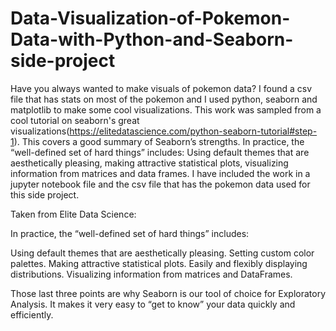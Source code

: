 # Data-Visualization-of-Pokemon-Data-with-Python-and-Seaborn-side-project
Have you always wanted to make visuals of pokemon data? I found a csv file that has stats on most of the pokemon and I used python, seaborn and matplotlib to make some cool visualizations. This work was sampled from a cool tutorial on seaborn's great visualizations(https://elitedatascience.com/python-seaborn-tutorial#step-1).  This covers a good summary of Seaborn’s strengths. In practice, the “well-defined set of hard things” includes: Using default themes that are aesthetically pleasing, making attractive statistical plots, visualizing information from matrices and data frames. I have included the work in a jupyter notebook file and the csv file that has the pokemon data used for this side project.

Taken from Elite Data Science:

In practice, the “well-defined set of hard things” includes:

Using default themes that are aesthetically pleasing.
Setting custom color palettes.
Making attractive statistical plots.
Easily and flexibly displaying distributions.
Visualizing information from matrices and DataFrames.

Those last three points are why Seaborn is our tool of choice for Exploratory Analysis. It makes it very easy to “get to know” your data quickly and efficiently.

